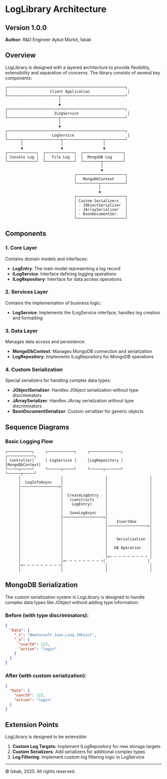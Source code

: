 # LogLibrary Architecture

## Version 1.0.0
**Author:** R&D Engineer Aykut Mürkit, İsbak

## Overview

LogLibrary is designed with a layered architecture to provide flexibility, extensibility and separation of concerns. The library consists of several key components:

```
┌─────────────────────────────────────────────────────┐
│                   Client Application                 │
└───────────────────────┬─────────────────────────────┘
                        │
                        ▼
┌─────────────────────────────────────────────────────┐
│                     ILogService                      │
└───────────────────────┬─────────────────────────────┘
                        │
                        ▼
┌─────────────────────────────────────────────────────┐
│                    LogService                        │
└──────┬─────────────────┬──────────────────┬─────────┘
       │                 │                  │
       ▼                 ▼                  ▼
┌─────────────┐  ┌─────────────┐  ┌──────────────────┐
│ Console Log │  │   File Log  │  │  MongoDB Log     │
└─────────────┘  └─────────────┘  └────────┬─────────┘
                                           │
                                           ▼
                               ┌──────────────────────┐
                               │   MongoDbContext     │
                               └──────────┬───────────┘
                                          │
                                          ▼
                               ┌──────────────────────┐
                               │ Custom Serializers   │
                               │ - JObjectSerializer  │
                               │ - JArraySerializer   │
                               │ - BsonDocumentSer.   │
                               └──────────────────────┘
```

## Components

### 1. Core Layer

Contains domain models and interfaces:

- **LogEntry**: The main model representing a log record
- **ILogService**: Interface defining logging operations
- **ILogRepository**: Interface for data access operations

### 2. Services Layer

Contains the implementation of business logic:

- **LogService**: Implements the ILogService interface, handles log creation and formatting

### 3. Data Layer

Manages data access and persistence:

- **MongoDbContext**: Manages MongoDB connection and serialization
- **LogRepository**: Implements ILogRepository for MongoDB operations

### 4. Custom Serialization

Special serializers for handling complex data types:

- **JObjectSerializer**: Handles JObject serialization without type discriminators
- **JArraySerializer**: Handles JArray serialization without type discriminators 
- **BsonDocumentSerializer**: Custom serializer for generic objects

## Sequence Diagrams

### Basic Logging Flow

```
┌───────────┐     ┌────────────┐     ┌──────────────┐    ┌────────────┐
│ Controller│     │ LogService │     │LogRepository │    │MongoDbContext│
└─────┬─────┘     └──────┬─────┘     └──────┬───────┘    └──────┬─────┘
      │                  │                   │                   │
      │  LogInfoAsync    │                   │                   │
      │─────────────────>│                   │                   │
      │                  │                   │                   │
      │                  │  CreateLogEntry   │                   │
      │                  │   (constructs     │                   │
      │                  │    LogEntry)      │                   │
      │                  │                   │                   │
      │                  │   SaveLogAsync    │                   │
      │                  │──────────────────>│                   │
      │                  │                   │    InsertOne      │
      │                  │                   │──────────────────>│
      │                  │                   │                   │
      │                  │                   │                   │
      │                  │                   │    Serialization  │
      │                  │                   │                   │
      │                  │                   │   DB Operation    │
      │                  │                   │                   │
      │                  │                   │<─ ─ ─ ─ ─ ─ ─ ─ ─ │
      │                  │<─ ─ ─ ─ ─ ─ ─ ─ ─│                   │
      │<─ ─ ─ ─ ─ ─ ─ ─ ─│                   │                   │
      │                  │                   │                   │
```

## MongoDB Serialization

The custom serialization system in LogLibrary is designed to handle complex data types like JObject without adding type information:

### Before (with type discriminators):
```json
{
  "Data": {
    "_t": "Newtonsoft.Json.Linq.JObject",
    "_v": {
      "userId": 123,
      "action": "login"
    }
  }
}
```

### After (with custom serialization):
```json
{
  "Data": {
    "userId": 123,
    "action": "login"
  }
}
```

## Extension Points

LogLibrary is designed to be extensible:

1. **Custom Log Targets**: Implement ILogRepository for new storage targets
2. **Custom Serializers**: Add serializers for additional complex types
3. **Log Filtering**: Implement custom log filtering logic in LogService

---

© İsbak, 2025. All rights reserved. 